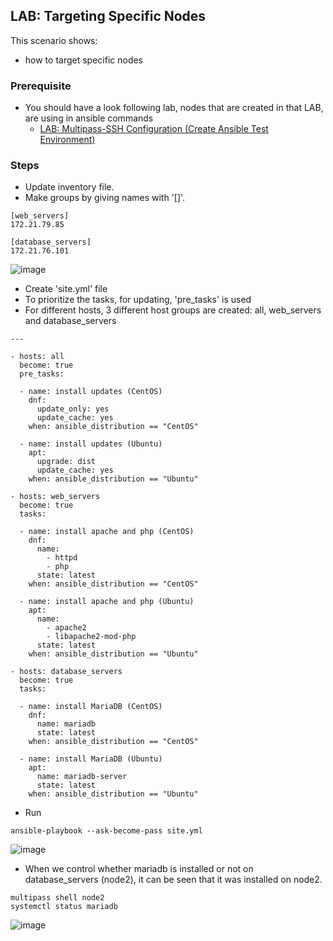 ## LAB: Targeting Specific Nodes

This scenario shows:
- how to target specific nodes

### Prerequisite

- You should have a look following lab, nodes that are created in that LAB, are using in ansible commands
  - [LAB: Multipass-SSH Configuration (Create Ansible Test Environment)](https://github.com/omerbsezer/Fast-Ansible/blob/main/Multipass-SSH-Configuration.md)

### Steps

- Update inventory file.
- Make groups by giving names with '[]'.

``` 
[web_servers]
172.21.79.85

[database_servers]
172.21.76.101
``` 

![image](https://user-images.githubusercontent.com/10358317/201671961-6eb2815e-67e1-43d5-9e36-49bcebe0dad4.png)


- Create 'site.yml' file
- To prioritize the tasks, for updating, 'pre_tasks' is used
- For different hosts, 3 different host groups are created: all, web_servers and database_servers
```
---

- hosts: all
  become: true
  pre_tasks:

  - name: install updates (CentOS)
    dnf:
      update_only: yes
      update_cache: yes
    when: ansible_distribution == "CentOS"

  - name: install updates (Ubuntu)
    apt:
      upgrade: dist
      update_cache: yes
    when: ansible_distribution == "Ubuntu"

- hosts: web_servers
  become: true
  tasks:

  - name: install apache and php (CentOS)
    dnf:
      name:
        - httpd
        - php
      state: latest
    when: ansible_distribution == "CentOS"

  - name: install apache and php (Ubuntu)
    apt:
      name:
        - apache2
        - libapache2-mod-php
      state: latest
    when: ansible_distribution == "Ubuntu"
    
- hosts: database_servers
  become: true
  tasks:

  - name: install MariaDB (CentOS)
    dnf:
      name: mariadb
      state: latest
    when: ansible_distribution == "CentOS"

  - name: install MariaDB (Ubuntu)
    apt:
      name: mariadb-server
      state: latest
    when: ansible_distribution == "Ubuntu"
```    

- Run 

```
ansible-playbook --ask-become-pass site.yml
```

![image](https://user-images.githubusercontent.com/10358317/201669957-5141bd02-b42a-4ceb-8750-d2aee3fb9716.png)

- When we control whether mariadb is installed or not on database_servers (node2), it can be seen that it was installed on node2.

```
multipass shell node2
systemctl status mariadb
```

![image](https://user-images.githubusercontent.com/10358317/201671418-42d8734a-d55f-4247-8451-db45e7a889a4.png)

